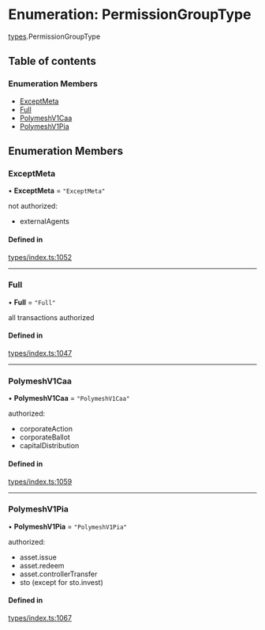 # Enumeration: PermissionGroupType

[types](../wiki/types).PermissionGroupType

## Table of contents

### Enumeration Members

- [ExceptMeta](../wiki/types.PermissionGroupType#exceptmeta)
- [Full](../wiki/types.PermissionGroupType#full)
- [PolymeshV1Caa](../wiki/types.PermissionGroupType#polymeshv1caa)
- [PolymeshV1Pia](../wiki/types.PermissionGroupType#polymeshv1pia)

## Enumeration Members

### ExceptMeta

• **ExceptMeta** = ``"ExceptMeta"``

not authorized:
  - externalAgents

#### Defined in

[types/index.ts:1052](https://github.com/PolymeshAssociation/polymesh-sdk/blob/31fdce23/src/types/index.ts#L1052)

___

### Full

• **Full** = ``"Full"``

all transactions authorized

#### Defined in

[types/index.ts:1047](https://github.com/PolymeshAssociation/polymesh-sdk/blob/31fdce23/src/types/index.ts#L1047)

___

### PolymeshV1Caa

• **PolymeshV1Caa** = ``"PolymeshV1Caa"``

authorized:
  - corporateAction
  - corporateBallot
  - capitalDistribution

#### Defined in

[types/index.ts:1059](https://github.com/PolymeshAssociation/polymesh-sdk/blob/31fdce23/src/types/index.ts#L1059)

___

### PolymeshV1Pia

• **PolymeshV1Pia** = ``"PolymeshV1Pia"``

authorized:
  - asset.issue
  - asset.redeem
  - asset.controllerTransfer
  - sto (except for sto.invest)

#### Defined in

[types/index.ts:1067](https://github.com/PolymeshAssociation/polymesh-sdk/blob/31fdce23/src/types/index.ts#L1067)
